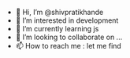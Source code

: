 - 👋 Hi, I’m @shivpratikhande
- 👀 I’m interested in development
- 🌱 I’m currently learning js
- 💞️ I’m looking to collaborate on ...
- 📫 How to reach me : let me find

<!---
shivpratikhande/shivpratikhande is a ✨ special ✨ repository because its `README.md` (this file) appears on your GitHub profile.
You can click the Preview link to take a look at your changes.
--->
